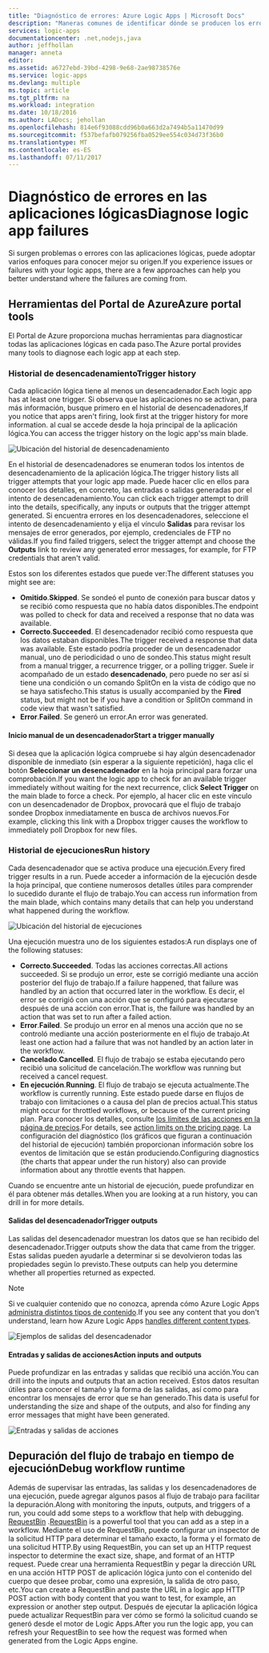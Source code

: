 ```yaml
---
title: "Diagnóstico de errores: Azure Logic Apps | Microsoft Docs"
description: "Maneras comunes de identificar dónde se producen los errores en las aplicaciones lógicas"
services: logic-apps
documentationcenter: .net,nodejs,java
author: jeffhollan
manager: anneta
editor: 
ms.assetid: a6727ebd-39bd-4298-9e68-2ae98738576e
ms.service: logic-apps
ms.devlang: multiple
ms.topic: article
ms.tgt_pltfrm: na
ms.workload: integration
ms.date: 10/18/2016
ms.author: LADocs; jehollan
ms.openlocfilehash: 814e6f93088cdd96b0a663d2a7494b5a11470d99
ms.sourcegitcommit: f537befafb079256fba0529ee554c034d73f36b0
ms.translationtype: MT
ms.contentlocale: es-ES
ms.lasthandoff: 07/11/2017
---
```

# <a name="diagnose-logic-app-failures"></a><span data-ttu-id="05b8f-103">Diagnóstico de errores en las aplicaciones lógicas</span><span class="sxs-lookup"><span data-stu-id="05b8f-103">Diagnose logic app failures</span></span>
<span data-ttu-id="05b8f-104">Si surgen problemas o errores con las aplicaciones lógicas, puede adoptar varios enfoques para conocer mejor su origen.</span><span class="sxs-lookup"><span data-stu-id="05b8f-104">If you experience issues or failures with your logic apps, there are a few approaches can help you better understand where the failures are coming from.</span></span>  

## <a name="azure-portal-tools"></a><span data-ttu-id="05b8f-105">Herramientas del Portal de Azure</span><span class="sxs-lookup"><span data-stu-id="05b8f-105">Azure portal tools</span></span>
<span data-ttu-id="05b8f-106">El Portal de Azure proporciona muchas herramientas para diagnosticar todas las aplicaciones lógicas en cada paso.</span><span class="sxs-lookup"><span data-stu-id="05b8f-106">The Azure portal provides many tools to diagnose each logic app at each step.</span></span>

### <a name="trigger-history"></a><span data-ttu-id="05b8f-107">Historial de desencadenamiento</span><span class="sxs-lookup"><span data-stu-id="05b8f-107">Trigger history</span></span>

<span data-ttu-id="05b8f-108">Cada aplicación lógica tiene al menos un desencadenador.</span><span class="sxs-lookup"><span data-stu-id="05b8f-108">Each logic app has at least one trigger.</span></span> <span data-ttu-id="05b8f-109">Si observa que las aplicaciones no se activan, para más información, busque primero en el historial de desencadenadores,</span><span class="sxs-lookup"><span data-stu-id="05b8f-109">If you notice that apps aren't firing, look first at the trigger history for more information.</span></span> <span data-ttu-id="05b8f-110">al cual se accede desde la hoja principal de la aplicación lógica.</span><span class="sxs-lookup"><span data-stu-id="05b8f-110">You can access the trigger history on the logic app'ss main blade.</span></span>

![Ubicación del historial de desencadenamiento][1]

<span data-ttu-id="05b8f-112">En el historial de desencadenadores se enumeran todos los intentos de desencadenamiento de la aplicación lógica.</span><span class="sxs-lookup"><span data-stu-id="05b8f-112">The trigger history lists all trigger attempts that your logic app made.</span></span> <span data-ttu-id="05b8f-113">Puede hacer clic en ellos para conocer los detalles, en concreto, las entradas o salidas generadas por el intento de desencadenamiento.</span><span class="sxs-lookup"><span data-stu-id="05b8f-113">You can click each trigger attempt to drill into the details, specifically, any inputs or outputs that the trigger attempt generated.</span></span> <span data-ttu-id="05b8f-114">Si encuentra errores en los desencadenadores, seleccione el intento de desencadenamiento y elija el vínculo **Salidas** para revisar los mensajes de error generados, por ejemplo, credenciales de FTP no válidas.</span><span class="sxs-lookup"><span data-stu-id="05b8f-114">If you find failed triggers, select the trigger attempt and choose the **Outputs** link to review any generated error messages, for example, for FTP credentials that aren't valid.</span></span>

<span data-ttu-id="05b8f-115">Estos son los diferentes estados que puede ver:</span><span class="sxs-lookup"><span data-stu-id="05b8f-115">The different statuses you might see are:</span></span>

* <span data-ttu-id="05b8f-116">**Omitido**.</span><span class="sxs-lookup"><span data-stu-id="05b8f-116">**Skipped**.</span></span> <span data-ttu-id="05b8f-117">Se sondeó el punto de conexión para buscar datos y se recibió como respuesta que no había datos disponibles.</span><span class="sxs-lookup"><span data-stu-id="05b8f-117">The endpoint was polled to check for data and received a response that no data was available.</span></span>
* <span data-ttu-id="05b8f-118">**Correcto**.</span><span class="sxs-lookup"><span data-stu-id="05b8f-118">**Succeeded**.</span></span> <span data-ttu-id="05b8f-119">El desencadenador recibió como respuesta que los datos estaban disponibles.</span><span class="sxs-lookup"><span data-stu-id="05b8f-119">The trigger received a response that data was available.</span></span> <span data-ttu-id="05b8f-120">Este estado podría proceder de un desencadenador manual, uno de periodicidad o uno de sondeo.</span><span class="sxs-lookup"><span data-stu-id="05b8f-120">This status might result from a manual trigger, a recurrence trigger, or a polling trigger.</span></span> <span data-ttu-id="05b8f-121">Suele ir acompañado de un estado **desencadenado**, pero puede no ser así si tiene una condición o un comando SplitOn en la vista de código que no se haya satisfecho.</span><span class="sxs-lookup"><span data-stu-id="05b8f-121">This status is usually accompanied by the **Fired** status, but might not be if you have a condition or SplitOn command in code view that wasn't satisfied.</span></span>
* <span data-ttu-id="05b8f-122">**Error**.</span><span class="sxs-lookup"><span data-stu-id="05b8f-122">**Failed**.</span></span> <span data-ttu-id="05b8f-123">Se generó un error.</span><span class="sxs-lookup"><span data-stu-id="05b8f-123">An error was generated.</span></span>

#### <a name="start-a-trigger-manually"></a><span data-ttu-id="05b8f-124">Inicio manual de un desencadenador</span><span class="sxs-lookup"><span data-stu-id="05b8f-124">Start a trigger manually</span></span>

<span data-ttu-id="05b8f-125">Si desea que la aplicación lógica compruebe si hay algún desencadenador disponible de inmediato (sin esperar a la siguiente repetición), haga clic el botón **Seleccionar un desencadenador** en la hoja principal para forzar una comprobación.</span><span class="sxs-lookup"><span data-stu-id="05b8f-125">If you want the logic app to check for an available trigger immediately without waiting for the next recurrence, click **Select Trigger** on the main blade to force a check.</span></span> <span data-ttu-id="05b8f-126">Por ejemplo, al hacer clic en este vínculo con un desencadenador de Dropbox, provocará que el flujo de trabajo sondee Dropbox inmediatamente en busca de archivos nuevos.</span><span class="sxs-lookup"><span data-stu-id="05b8f-126">For example, clicking this link with a Dropbox trigger causes the workflow to immediately poll Dropbox for new files.</span></span>

### <a name="run-history"></a><span data-ttu-id="05b8f-127">Historial de ejecuciones</span><span class="sxs-lookup"><span data-stu-id="05b8f-127">Run history</span></span>

<span data-ttu-id="05b8f-128">Cada desencadenador que se activa produce una ejecución.</span><span class="sxs-lookup"><span data-stu-id="05b8f-128">Every fired trigger results in a run.</span></span> <span data-ttu-id="05b8f-129">Puede acceder a información de la ejecución desde la hoja principal, que contiene numerosos detalles útiles para comprender lo sucedido durante el flujo de trabajo.</span><span class="sxs-lookup"><span data-stu-id="05b8f-129">You can access run information from the main blade, which contains many details that can help you understand what happened during the workflow.</span></span>

![Ubicación del historial de ejecuciones][2]

<span data-ttu-id="05b8f-131">Una ejecución muestra uno de los siguientes estados:</span><span class="sxs-lookup"><span data-stu-id="05b8f-131">A run displays one of the following statuses:</span></span>

* <span data-ttu-id="05b8f-132">**Correcto**.</span><span class="sxs-lookup"><span data-stu-id="05b8f-132">**Succeeded**.</span></span> <span data-ttu-id="05b8f-133">Todas las acciones correctas.</span><span class="sxs-lookup"><span data-stu-id="05b8f-133">All actions succeeded.</span></span> <span data-ttu-id="05b8f-134">Si se produjo un error, este se corrigió mediante una acción posterior del flujo de trabajo.</span><span class="sxs-lookup"><span data-stu-id="05b8f-134">If a failure happened, that failure was handled by an action that occurred later in the workflow.</span></span> <span data-ttu-id="05b8f-135">Es decir, el error se corrigió con una acción que se configuró para ejecutarse después de una acción con error.</span><span class="sxs-lookup"><span data-stu-id="05b8f-135">That is, the failure was handled by an action that was set to run after a failed action.</span></span>
* <span data-ttu-id="05b8f-136">**Error**.</span><span class="sxs-lookup"><span data-stu-id="05b8f-136">**Failed**.</span></span> <span data-ttu-id="05b8f-137">Se produjo un error en al menos una acción que no se controló mediante una acción posteriormente en el flujo de trabajo.</span><span class="sxs-lookup"><span data-stu-id="05b8f-137">At least one action had a failure that was not handled by an action later in the workflow.</span></span>
* <span data-ttu-id="05b8f-138">**Cancelado**.</span><span class="sxs-lookup"><span data-stu-id="05b8f-138">**Cancelled**.</span></span> <span data-ttu-id="05b8f-139">El flujo de trabajo se estaba ejecutando pero recibió una solicitud de cancelación.</span><span class="sxs-lookup"><span data-stu-id="05b8f-139">The workflow was running but received a cancel request.</span></span>
* <span data-ttu-id="05b8f-140">**En ejecución**.</span><span class="sxs-lookup"><span data-stu-id="05b8f-140">**Running**.</span></span> <span data-ttu-id="05b8f-141">El flujo de trabajo se ejecuta actualmente.</span><span class="sxs-lookup"><span data-stu-id="05b8f-141">The workflow is currently running.</span></span> <span data-ttu-id="05b8f-142">Este estado puede darse en flujos de trabajo con limitaciones o a causa del plan de precios actual.</span><span class="sxs-lookup"><span data-stu-id="05b8f-142">This status might occur for throttled workflows, or because of the current pricing plan.</span></span> <span data-ttu-id="05b8f-143">Para conocer los detalles, consulte [los límites de las acciones en la página de precios](https://azure.microsoft.com/pricing/details/app-service/plans/).</span><span class="sxs-lookup"><span data-stu-id="05b8f-143">For details, see [action limits on the pricing page](https://azure.microsoft.com/pricing/details/app-service/plans/).</span></span> <span data-ttu-id="05b8f-144">La configuración del diagnóstico (los gráficos que figuran a continuación del historial de ejecución) también proporcionan información sobre los eventos de limitación que se están produciendo.</span><span class="sxs-lookup"><span data-stu-id="05b8f-144">Configuring diagnostics (the charts that appear under the run history) also can provide information about any throttle events that happen.</span></span>

<span data-ttu-id="05b8f-145">Cuando se encuentre ante un historial de ejecución, puede profundizar en él para obtener más detalles.</span><span class="sxs-lookup"><span data-stu-id="05b8f-145">When you are looking at a run history, you can drill in for more details.</span></span>  

#### <a name="trigger-outputs"></a><span data-ttu-id="05b8f-146">Salidas del desencadenador</span><span class="sxs-lookup"><span data-stu-id="05b8f-146">Trigger outputs</span></span>

<span data-ttu-id="05b8f-147">Las salidas del desencadenador muestran los datos que se han recibido del desencadenador.</span><span class="sxs-lookup"><span data-stu-id="05b8f-147">Trigger outputs show the data that came from the trigger.</span></span> <span data-ttu-id="05b8f-148">Estas salidas pueden ayudarle a determinar si se devolvieron todas las propiedades según lo previsto.</span><span class="sxs-lookup"><span data-stu-id="05b8f-148">These outputs can help you determine whether all properties returned as expected.</span></span>

> [!NOTE]
> <span data-ttu-id="05b8f-149">Si ve cualquier contenido que no conozca, aprenda cómo Azure Logic Apps [administra distintos tipos de contenido](../logic-apps/logic-apps-content-type.md).</span><span class="sxs-lookup"><span data-stu-id="05b8f-149">If you see any content that you don't understand, learn how Azure Logic Apps [handles different content types](../logic-apps/logic-apps-content-type.md).</span></span>
> 

![Ejemplos de salidas del desencadenador][3]

#### <a name="action-inputs-and-outputs"></a><span data-ttu-id="05b8f-151">Entradas y salidas de acciones</span><span class="sxs-lookup"><span data-stu-id="05b8f-151">Action inputs and outputs</span></span>

<span data-ttu-id="05b8f-152">Puede profundizar en las entradas y salidas que recibió una acción.</span><span class="sxs-lookup"><span data-stu-id="05b8f-152">You can drill into the inputs and outputs that an action received.</span></span> <span data-ttu-id="05b8f-153">Estos datos resultan útiles para conocer el tamaño y la forma de las salidas, así como para encontrar los mensajes de error que se han generado.</span><span class="sxs-lookup"><span data-stu-id="05b8f-153">This data is useful for understanding the size and shape of the outputs, and also for finding any error messages that might have been generated.</span></span>

![Entradas y salidas de acciones][4]

## <a name="debug-workflow-runtime"></a><span data-ttu-id="05b8f-155">Depuración del flujo de trabajo en tiempo de ejecución</span><span class="sxs-lookup"><span data-stu-id="05b8f-155">Debug workflow runtime</span></span>

<span data-ttu-id="05b8f-156">Además de supervisar las entradas, las salidas y los desencadenadores de una ejecución, puede agregar algunos pasos al flujo de trabajo para facilitar la depuración.</span><span class="sxs-lookup"><span data-stu-id="05b8f-156">Along with monitoring the inputs, outputs, and triggers of a run, you could add some steps to a workflow that help with debugging.</span></span> 
<span data-ttu-id="05b8f-157">[RequestBin](http://requestb.in) .</span><span class="sxs-lookup"><span data-stu-id="05b8f-157">[RequestBin](http://requestb.in) is a powerful tool that you can add as a step in a workflow.</span></span> <span data-ttu-id="05b8f-158">Mediante el uso de RequestBin, puede configurar un inspector de la solicitud HTTP para determinar el tamaño exacto, la forma y el formato de una solicitud HTTP.</span><span class="sxs-lookup"><span data-stu-id="05b8f-158">By using RequestBin, you can set up an HTTP request inspector to determine the exact size, shape, and format of an HTTP request.</span></span> <span data-ttu-id="05b8f-159">Puede crear una herramienta RequestBin y pegar la dirección URL en una acción HTTP POST de aplicación lógica junto con el contenido del cuerpo que desee probar, como una expresión, la salida de otro paso, etc.</span><span class="sxs-lookup"><span data-stu-id="05b8f-159">You can create a RequestBin and paste the URL in a logic app HTTP POST action with body content that you want to test, for example, an expression or another step output.</span></span> <span data-ttu-id="05b8f-160">Después de ejecutar la aplicación lógica puede actualizar RequestBin para ver cómo se formó la solicitud cuando se generó desde el motor de Logic Apps.</span><span class="sxs-lookup"><span data-stu-id="05b8f-160">After you run the logic app, you can refresh your RequestBin to see how the request was formed when generated from the Logic Apps engine.</span></span>

<!-- image references -->
[1]: ./media/logic-apps-diagnosing-failures/triggerhistory.png
[2]: ./media/logic-apps-diagnosing-failures/runhistory.png
[3]: ./media/logic-apps-diagnosing-failures/triggeroutputslink.png
[4]: ./media/logic-apps-diagnosing-failures/actionoutputs.png
